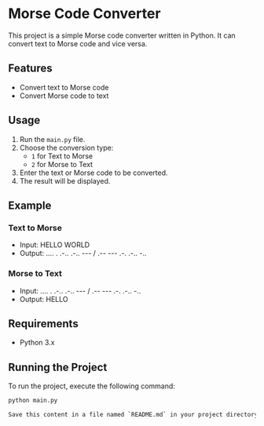 # Morse Code Converter

This project is a simple Morse code converter written in Python. It can convert text to Morse code and vice versa.

## Features

- Convert text to Morse code
- Convert Morse code to text

## Usage

1. Run the `main.py` file.
2. Choose the conversion type:
   - `1` for Text to Morse
   - `2` for Morse to Text
3. Enter the text or Morse code to be converted.
4. The result will be displayed.

## Example

### Text to Morse
- Input: HELLO WORLD 
- Output: .... . .-.. .-.. --- / .-- --- .-. .-.. -..
### Morse to Text
- Input: .... . .-.. .-.. --- / .-- --- .-. .-.. -.. 
- Output: HELLO 

## Requirements

- Python 3.x

## Running the Project

To run the project, execute the following command:

```sh
python main.py

Save this content in a file named `README.md` in your project directory.
